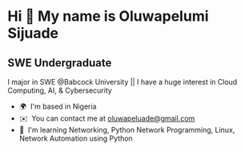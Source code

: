 Hi 👋 My name is Oluwapelumi Sijuade
====================================

SWE Undergraduate
-----------------

I major in SWE @Babcock University || I have a huge interest in Cloud Computing, AI, & Cybersecurity

*   🌍  I'm based in Nigeria
*   ✉️  You can contact me at [oluwapeluade@gmail.com](mailto:oluwapeluade@gmail.com)
*   🧠  I'm learning Networking, Python Network Programming, Linux, Network Automation using Python
